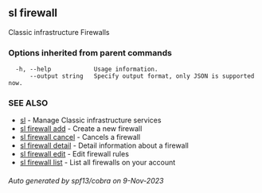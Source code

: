 ## sl firewall

Classic infrastructure Firewalls

### Options inherited from parent commands

```
  -h, --help            Usage information.
      --output string   Specify output format, only JSON is supported now.
```

### SEE ALSO

* [sl](sl.md)	 - Manage Classic infrastructure services
* [sl firewall add](sl_firewall_add.md)	 - Create a new firewall
* [sl firewall cancel](sl_firewall_cancel.md)	 - Cancels a firewall
* [sl firewall detail](sl_firewall_detail.md)	 - Detail information about a firewall
* [sl firewall edit](sl_firewall_edit.md)	 - Edit firewall rules
* [sl firewall list](sl_firewall_list.md)	 - List all firewalls on your account

###### Auto generated by spf13/cobra on 9-Nov-2023
